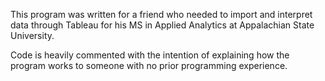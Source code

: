 This program was written for a friend who needed to import
and interpret data through Tableau for his MS in Applied Analytics at
Appalachian State University.

Code is heavily commented with the intention of explaining how
the program works to someone with no prior programming experience.  
